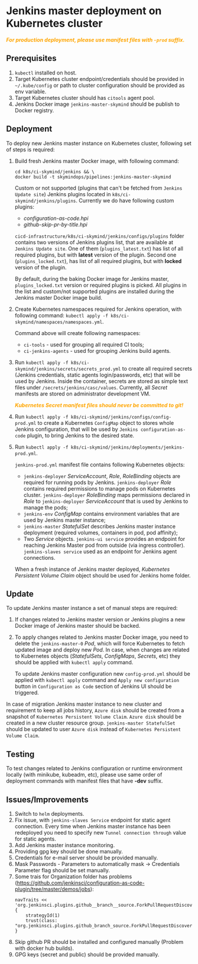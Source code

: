 # Jenkins master deployment on Kubernetes cluster

<span style="color:orange">_**For production deployment, please use manifest files with `-prod` suffix.**_</span>

## Prerequisites
1. `kubectl` installed on host.
2. Target Kubernetes cluster endpoint/credentials should be provided in `~/.kube/config` or path to cluster configuration should be provided as env variable.
3. Target Kubernetes cluster should has `citools` agent pool.
4. Jenkins Docker image `jenkins-master-skymind` should be publish to Docker registry.

## Deployment
To deploy new Jenkins master instance on Kubernetes cluster, following set of steps is required:
1. Build fresh Jenkins master Docker image, with following command:

   ```
   cd k8s/ci-skymind/jenkins && \
   docker build -t skymindops/pipelines:jenkins-master-skymind
   ```

   Custom or not supported (plugins that can't be fetched from `Jenkins Update site`) Jenkins plugins located in `k8s/ci-skymind/jenkins/plugins`.
   Currently we do have following custom plugins:

   * *configuration-as-code.hpi*
   * *github-skip-pr-by-title.hpi*

   `cicd-infrastructure/k8s/ci-skymind/jenkins/configs/plugins` folder contains two versions of Jenkins plugins list, that are available at `Jenkins Update site`.
   One of them (`plugins_latest.txt`) has list of all required plugins, but with **latest** version of the plugin.
   Second one (`plugins_locked.txt`), has list of all required plugins, but with **locked** version of the plugin.

   By default, during the baking Docker image for Jenkins master, `plugins_locked.txt` version or required plugins is picked.
   All plugins in the list and custom/not supported plugins are installed during the Jenkins master Docker image build.

2. Create Kubernetes namespaces required for Jenkins operation, with following command:
   `kubectl apply -f k8s/ci-skymind/namespaces/namespaces.yml`.

   Command above will create following namespaces:
   * `ci-tools` - used for grouping all required CI tools;
   * `ci-jenkins-agents` - used for grouping Jenkins build agents.

3. Run `kubectl apply -f k8s/ci-skymind/jenkins/secrets/secrets_prod.yml` to create all required secrets (Jenkins credentials, static agents login/passwords, etc) that will be used by Jenkins.
   Inside the container, secrets are stored as simple text files under `/secrets/jenkins/casc/values`.
   Currently, all *Secret* manifests are stored on administrator development VM.

   <span style="color:orange">_**Kubernetes Secret manifest files should never be committed to git!**_</span>

4. Run `kubectl apply -f k8s/ci-skymind/jenkins/configs/config-prod.yml` to create a Kubernetes `ConfigMap` object to stores whole Jenkins configuration, that will be used by `Jenkins configuration-as-code` plugin, to bring Jenkins to the desired state.
5. Run `kubectl apply -f k8s/ci-skymind/jenkins/deployments/jenkins-prod.yml`.

   `jenkins-prod.yml` manifest file contains following Kubernetes objects:
   * `jenkins-deployer` *ServiceAccount*, *Role*, *RoleBinding* objects are required for running pods by Jenkins. `jenkins-deployer` *Role* contains required permissions to manage pods on Kubernetes cluster. `jenkins-deployer` *RoleBinding* maps permissions declared in *Role* to `jenkins-deployer` *ServiceAccount* that is used by Jenkins to manage the pods;
   * `jenkins-env` *ConfigMap* contains environment variables that are used by Jenkins master instance;
   * `jenkins-master` *StatefulSet* describes Jenkins master instance deployment (required volumes, containers in pod, pod affinity);
   * Two *Service* objects. `jenkins-ui service` provides an endpoint for reaching Jenkins Master pod from outside (via ingress controller). `jenkins-slaves service` used as an endpoint for Jenkins agent connections.

   When a fresh instance of Jenkins master deployed, *Kubernetes Persistent Volume Claim* object should be used for Jenkins home folder.

## Update
To update Jenkins master instance a set of manual steps are required:
1. If changes related to Jenkins master version or Jenkins plugins a new Docker image of Jenkins master should be backed.
2. To apply changes related to Jenkins master Docker image, you need to delete the `jenkins-master-0` *Pod*, which will force Kubernetes to fetch updated image and deploy new *Pod*.
   In case, when changes are related to Kubernetes objects (*StatefulSets*, *ConfigMaps*, *Secrets*, etc) they should be applied with `kubectl apply` command.

   To update Jenkins master configuration new `config-prod.yml` should be applied with `kubectl apply` command and `Apply new configuration` button in `Configuration as Code` section of Jenkins UI should be triggered.

In case of migration Jenkins master instance to new cluster and requirement to keep all jobs history, `Azure disk` should be created from a snapshot of `Kubernetes Persistent Volume Claim`.
`Azure disk` should be created in a new cluster resource group. `jenkins-master StatefulSet` should be updated to user `Azure disk` instead of `Kubernetes Persistent Volume Claim`.

## Testing
To test changes related to Jenkins configuration or runtime environment locally (with minikube, kubeadm, etc), please use same order of deployment commands with manifest files that have **-dev** suffix.

## Issues/Improvements
1. Switch to `helm` deployments.
2. Fix issue, with `jenkins-slaves Service` endpoint for static agent connection. Every time when Jenkins master instance has been redeployed you need to specify new `Tunnel connection through` value for static agents.
3. Add Jenkins master instance monitoring.
4. Providing gpg key should be done manually.
5. Credentials for e-mail server should be provided manually.
6. Mask Passwords - Parameters to automatically mask -> Credentials Parameter flag should be set manually.
7. Some trais for Organization folder has problems (https://github.com/jenkinsci/configuration-as-code-plugin/tree/master/demos/jobs):
    ```
    navTraits << 'org.jenkinsci.plugins.github__branch__source.ForkPullRequestDiscoveryTrait' {
        strategyId(1)
        trust(class: "org.jenkinsci.plugins.github_branch_source.ForkPullRequestDiscoveryTraitTrustPermission")
    }
    ```
8. Skip github PR should be installed and configured manually (Problem with docker hub builds).
9. GPG keys (secret and public) should be provided manually.